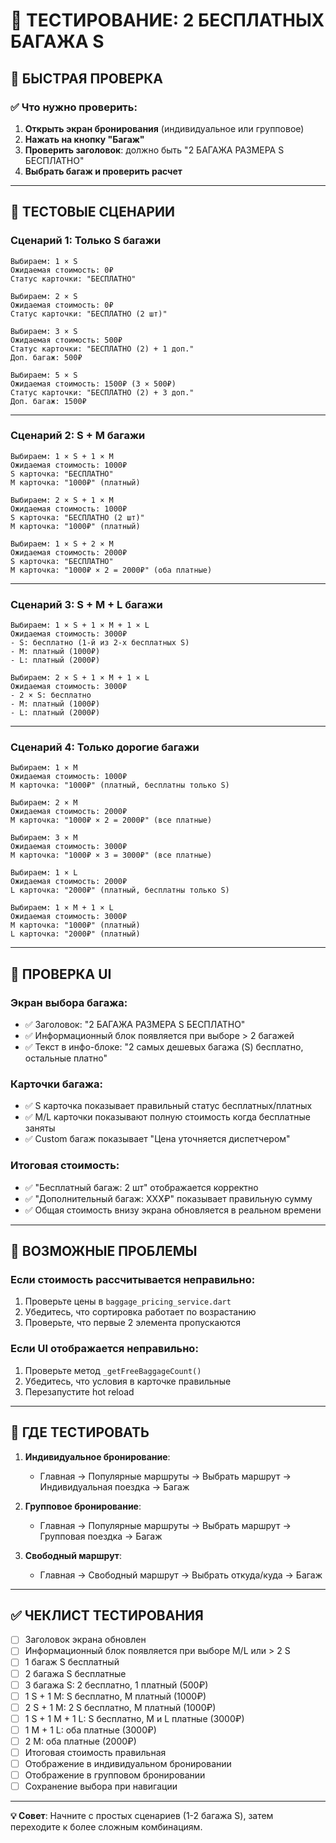 # 🧪 ТЕСТИРОВАНИЕ: 2 БЕСПЛАТНЫХ БАГАЖА S

## 🎯 БЫСТРАЯ ПРОВЕРКА

### ✅ Что нужно проверить:

1. **Открыть экран бронирования** (индивидуальное или групповое)
2. **Нажать на кнопку "Багаж"**
3. **Проверить заголовок**: должно быть "2 БАГАЖА РАЗМЕРА S БЕСПЛАТНО"
4. **Выбрать багаж и проверить расчет**

---

## 📝 ТЕСТОВЫЕ СЦЕНАРИИ

### Сценарий 1: Только S багажи
```
Выбираем: 1 × S
Ожидаемая стоимость: 0₽
Статус карточки: "БЕСПЛАТНО"
```

```
Выбираем: 2 × S
Ожидаемая стоимость: 0₽
Статус карточки: "БЕСПЛАТНО (2 шт)"
```

```
Выбираем: 3 × S
Ожидаемая стоимость: 500₽
Статус карточки: "БЕСПЛАТНО (2) + 1 доп."
Доп. багаж: 500₽
```

```
Выбираем: 5 × S
Ожидаемая стоимость: 1500₽ (3 × 500₽)
Статус карточки: "БЕСПЛАТНО (2) + 3 доп."
Доп. багаж: 1500₽
```

---

### Сценарий 2: S + M багажи
```
Выбираем: 1 × S + 1 × M
Ожидаемая стоимость: 1000₽
S карточка: "БЕСПЛАТНО"
M карточка: "1000₽" (платный)
```

```
Выбираем: 2 × S + 1 × M
Ожидаемая стоимость: 1000₽
S карточка: "БЕСПЛАТНО (2 шт)"
M карточка: "1000₽" (платный)
```

```
Выбираем: 1 × S + 2 × M
Ожидаемая стоимость: 2000₽
S карточка: "БЕСПЛАТНО"
M карточка: "1000₽ × 2 = 2000₽" (оба платные)
```

---

### Сценарий 3: S + M + L багажи
```
Выбираем: 1 × S + 1 × M + 1 × L
Ожидаемая стоимость: 3000₽
- S: бесплатно (1-й из 2-х бесплатных S)
- M: платный (1000₽)
- L: платный (2000₽)
```

```
Выбираем: 2 × S + 1 × M + 1 × L
Ожидаемая стоимость: 3000₽
- 2 × S: бесплатно
- M: платный (1000₽)
- L: платный (2000₽)
```

---

### Сценарий 4: Только дорогие багажи
```
Выбираем: 1 × M
Ожидаемая стоимость: 1000₽
M карточка: "1000₽" (платный, бесплатны только S)
```

```
Выбираем: 2 × M
Ожидаемая стоимость: 2000₽
M карточка: "1000₽ × 2 = 2000₽" (все платные)
```

```
Выбираем: 3 × M
Ожидаемая стоимость: 3000₽
M карточка: "1000₽ × 3 = 3000₽" (все платные)
```

```
Выбираем: 1 × L
Ожидаемая стоимость: 2000₽
L карточка: "2000₽" (платный, бесплатны только S)
```

```
Выбираем: 1 × M + 1 × L
Ожидаемая стоимость: 3000₽
M карточка: "1000₽" (платный)
L карточка: "2000₽" (платный)
```

---

## 🎨 ПРОВЕРКА UI

### Экран выбора багажа:
- ✅ Заголовок: "2 БАГАЖА РАЗМЕРА S БЕСПЛАТНО"
- ✅ Информационный блок появляется при выборе > 2 багажей
- ✅ Текст в инфо-блоке: "2 самых дешевых багажа (S) бесплатно, остальные платно"

### Карточки багажа:
- ✅ S карточка показывает правильный статус бесплатных/платных
- ✅ M/L карточки показывают полную стоимость когда бесплатные заняты
- ✅ Custom багаж показывает "Цена уточняется диспетчером"

### Итоговая стоимость:
- ✅ "Бесплатный багаж: 2 шт" отображается корректно
- ✅ "Дополнительный багаж: XXX₽" показывает правильную сумму
- ✅ Общая стоимость внизу экрана обновляется в реальном времени

---

## 🐛 ВОЗМОЖНЫЕ ПРОБЛЕМЫ

### Если стоимость рассчитывается неправильно:
1. Проверьте цены в `baggage_pricing_service.dart`
2. Убедитесь, что сортировка работает по возрастанию
3. Проверьте, что первые 2 элемента пропускаются

### Если UI отображается неправильно:
1. Проверьте метод `_getFreeBaggageCount()`
2. Убедитесь, что условия в карточке правильные
3. Перезапустите hot reload

---

## 📱 ГДЕ ТЕСТИРОВАТЬ

1. **Индивидуальное бронирование**:
   - Главная → Популярные маршруты → Выбрать маршрут → Индивидуальная поездка → Багаж

2. **Групповое бронирование**:
   - Главная → Популярные маршруты → Выбрать маршрут → Групповая поездка → Багаж

3. **Свободный маршрут**:
   - Главная → Свободный маршрут → Выбрать откуда/куда → Багаж

---

## ✅ ЧЕКЛИСТ ТЕСТИРОВАНИЯ

- [ ] Заголовок экрана обновлен
- [ ] Информационный блок появляется при выборе M/L или > 2 S
- [ ] 1 багаж S бесплатный
- [ ] 2 багажа S бесплатные
- [ ] 3 багажа S: 2 бесплатно, 1 платный (500₽)
- [ ] 1 S + 1 M: S бесплатно, M платный (1000₽)
- [ ] 2 S + 1 M: 2 S бесплатно, M платный (1000₽)
- [ ] 1 S + 1 M + 1 L: S бесплатно, M и L платные (3000₽)
- [ ] 1 M + 1 L: оба платные (3000₽)
- [ ] 2 M: оба платные (2000₽)
- [ ] Итоговая стоимость правильная
- [ ] Отображение в индивидуальном бронировании
- [ ] Отображение в групповом бронировании
- [ ] Сохранение выбора при навигации

---

**💡 Совет**: Начните с простых сценариев (1-2 багажа S), затем переходите к более сложным комбинациям.
